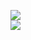[![](https://img.shields.io/badge/Made%20With-Github%20Spray-lightgrey.svg?style=for-the-badge&logo=github)](https://github.com/Annihil/github-spray#14257)  
[![](https://i.imgur.com/2DrTn0Z.gif)](https://github.com/Annihil/github-spray)